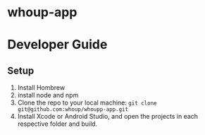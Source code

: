 # whoup-app


# Developer Guide

## Setup

1. Install Hombrew
2. install node and npm
3. Clone the repo to your local machine: ```git clone git@github.com:whoup/whoupp-app.git```
4. Install Xcode or Android Studio, and open the projects in each respective folder and build.

